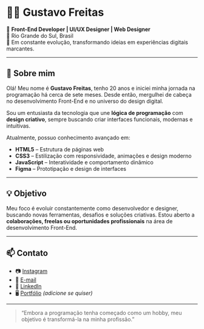 # 👨‍💻 Gustavo Freitas

🎯 **Front-End Developer | UI/UX Designer | Web Designer**  
📍 Rio Grande do Sul, Brasil  
🚀 Em constante evolução, transformando ideias em experiências digitais marcantes.

---

## 🧠 Sobre mim

Olá! Meu nome é **Gustavo Freitas**, tenho 20 anos e iniciei minha jornada na programação há cerca de sete meses. Desde então, mergulhei de cabeça no desenvolvimento Front-End e no universo do design digital.

Sou um entusiasta da tecnologia que une **lógica de programação** com **design criativo**, sempre buscando criar interfaces funcionais, modernas e intuitivas.

Atualmente, possuo conhecimento avançado em:

- **HTML5** – Estrutura de páginas web
- **CSS3** – Estilização com responsividade, animações e design moderno
- **JavaScript** – Interatividade e comportamento dinâmico
- **Figma** – Prototipação e design de interfaces

---

## 💡 Objetivo

Meu foco é evoluir constantemente como desenvolvedor e designer, buscando novas ferramentas, desafios e soluções criativas. Estou aberto a **colaborações, freelas ou oportunidades profissionais** na área de desenvolvimento Front-End.

---

## 📫 Contato

- 📷 [Instagram](https://www.instagram.com/freitas.fzw)
- 📧 [E-mail](mailto:seguidoresfreitas@gmail.com)
- 💼 [LinkedIn](https://www.linkedin.com/in/gustavofreitascode/)
- 🖥️ [Portfólio](https://seu-site-aqui.com) _(adicione se quiser)_

---

> “Embora a programação tenha começado como um hobby, meu objetivo é transformá-la na minha profissão.”

